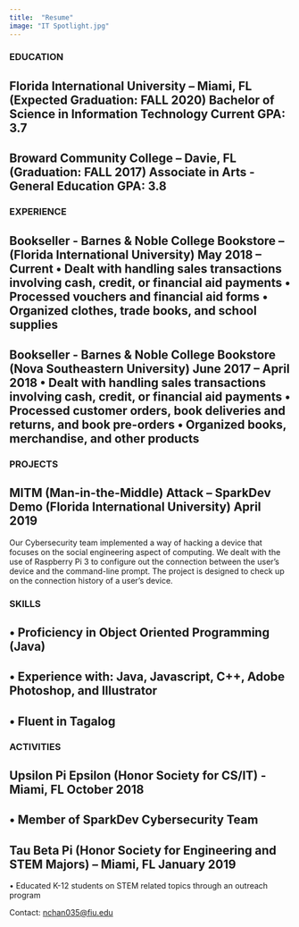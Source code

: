 ```yaml
---
title:  "Resume"
image: "IT Spotlight.jpg"
---
```


### EDUCATION	
Florida International University – Miami, FL (Expected Graduation: FALL 2020)
Bachelor of Science in Information Technology Current GPA: 3.7
---
Broward Community College – Davie, FL (Graduation: FALL 2017)
  Associate in Arts - General Education GPA: 3.8 
---

### EXPERIENCE
  Bookseller - Barnes & Noble College Bookstore – (Florida International University) 			May 2018 – Current
    •	Dealt with handling sales transactions involving cash, credit, or financial aid payments
    •	Processed vouchers and financial aid forms
    •	Organized clothes, trade books, and school supplies
---
  Bookseller - Barnes & Noble College Bookstore (Nova Southeastern University)        	June 2017 – April 2018
    •	Dealt with handling sales transactions involving cash, credit, or financial aid payments
    •	Processed customer orders, book deliveries and returns, and book pre-orders
    •	Organized books, merchandise, and other products
---
### PROJECTS
  MITM (Man-in-the-Middle) Attack – SparkDev Demo (Florida International University)	    April 2019
  ---
Our Cybersecurity team implemented a way of hacking a device that focuses on the social engineering aspect of computing. We dealt with the use of Raspberry Pi 3 to configure out the connection between the user’s device and the command-line prompt. The project is designed to check up on the connection history of a user’s device.

### SKILLS
•	Proficiency in Object Oriented Programming (Java)
---
•	Experience with: Java, Javascript, C++, Adobe Photoshop, and Illustrator
---
•	Fluent in Tagalog
---
### ACTIVITIES  
  Upsilon Pi Epsilon (Honor Society for CS/IT) - Miami, FL				October 2018
 ---
 •	Member of SparkDev Cybersecurity Team
 ---
  Tau Beta Pi (Honor Society for Engineering and STEM Majors) – Miami, FL 	January 2019
 ---
 • Educated K-12 students on STEM related topics through an outreach program
 
 Contact: nchan035@fiu.edu
